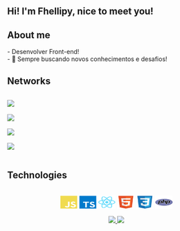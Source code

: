 ## Hi! I'm Fhellipy, nice to meet you!

<h2>About me</h2>
- Desenvolver Front-end! <br />
- 🌱 Sempre buscando novos conhecimentos e desafios!


<h2>Networks</h2>
<div align="center" style="display: inline-block">
  
<a href="ffhellipyc.santana@gmail.com"><img src="https://img.shields.io/badge/Gmail-D14836?style=for-the-badge&logo=gmail&logoColor=white" target="_blank"></a>  
  
<a href="https://instagram.com/_fhellipy" target="_blank"><img src="https://img.shields.io/badge/-Instagram-%23E4405F?style=for-the-badge&logo=instagram&logoColor=white" target="_blank"></a>

<a href="https://twitter.com/_fhellipy" target="_blank"><img src="https://img.shields.io/badge/Twitter-1DA1F2?style=for-the-badge&logo=twitter&logoColor=white" target="_blank"></a>
  
<a href="https://www.linkedin.com/in/fhellipy-c-santana" target="_blank"><img src="https://img.shields.io/badge/-LinkedIn-%230077B5?style=for-the-badge&logo=linkedin&logoColor=white" target="_blank"></a>
</div>

<h2>Technologies</h2>

<div >
<div align="center" valign="top">
<br />
  
  <img align="center" alt="Fhellipy-Javascript" height="30" width="40" src="https://raw.githubusercontent.com/devicons/devicon/master/icons/javascript/javascript-plain.svg">
  <img align="center" alt="Fhellipy-TypeScript" height="30" width="40" src="https://raw.githubusercontent.com/devicons/devicon/master/icons/typescript/typescript-plain.svg">
  <img align="center" alt="Fhellipy-React" height="30" width="40" src="https://raw.githubusercontent.com/devicons/devicon/master/icons/react/react-original.svg">
  <img align="center" alt="Fhellipy-HTML5" height="30" width="40" src="https://raw.githubusercontent.com/devicons/devicon/master/icons/html5/html5-original.svg">
  <img align="center" alt="Fhellipy-CSS3" height="30" width="40" src="https://raw.githubusercontent.com/devicons/devicon/master/icons/css3/css3-original.svg">
  <img align="center" alt="Fhellipy-PHP" height="30" width="40" src="https://raw.githubusercontent.com/devicons/devicon/master/icons/php/php-original.svg">   
</div>

<br />
  
<div align="center">
    <a href="https://github.com/Fhellipy">
      <img height="150em"
        src="https://github-readme-stats.vercel.app/api?username=Fhellipy&count_private=true&include_all_commits=true&show_icons=true&theme=dracula&hide_border=false&show_owner=true" />
      <img height="150em"
        src="https://github-readme-stats.vercel.app/api/top-langs/?username=Fhellipy&theme=dracula&hide_border=false&&layout=compact" />
    </a>
  </div>
</div>

